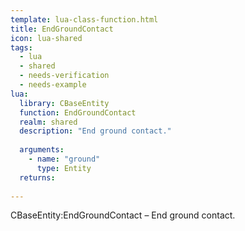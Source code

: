 ```yaml
---
template: lua-class-function.html
title: EndGroundContact
icon: lua-shared
tags:
  - lua
  - shared
  - needs-verification
  - needs-example
lua:
  library: CBaseEntity
  function: EndGroundContact
  realm: shared
  description: "End ground contact."
  
  arguments:
    - name: "ground"
      type: Entity
  returns:
    
---
```


<div class="lua__search__keywords">
CBaseEntity:EndGroundContact &#x2013; End ground contact.
</div>
